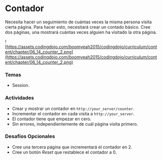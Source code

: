 # **Contador**

Necesita hacer un seguimiento de cuántas veces la misma persona visita cierta página. Para hacer esto, necesitará crear un contado básico. Cree dos páginas, una mostrará cuántas veces alguien ha visitado la otra página.

![https://assets.codingdojo.com/boomyeah2015/codingdojo/curriculum/content/chapter/06_14_counter_2.png](https://assets.codingdojo.com/boomyeah2015/codingdojo/curriculum/content/chapter/06_14_counter_2.png)

### **Temas**

- Session.

### **Actividades**

- Crear y mostrar un contador en `http://your_server/counter`.
- Incrementar el contador en cada visita a `http://your_server`.
- El contador tiene que empezar en cero.
- Sin errores, independientemente de cuál página visita primero.

### **Desafíos Opcionales**

- Cree una tercera página que incrementará el contador en 2.
- Cree un botón *Reset* que restablece el contador a 0.